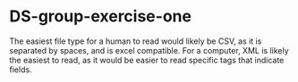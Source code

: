 # DS-group-exercise-one
The easiest file type for a human to read would likely be CSV, as it is separated by spaces, and is excel compatible. 
For a computer, XML is likely the easiest to read, as it would be easier to read specific tags that indicate fields.
